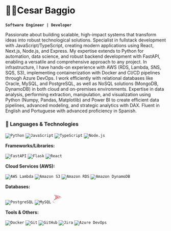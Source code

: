 # 👨‍💻Cesar Baggio

**`Software Engineer | Developer`**

Passionate about building scalable, high-impact systems that transform ideas into robust technological solutions.
Specialist in fullstack development with JavaScript/TypeScript, creating modern applications using React, Next.js, Node.js, and Express. My expertise extends to Python for automation, data science, and robust backend development with FastAPI, enabling a versatile and comprehensive approach to any project.
In infrastructure, I have hands-on experience with AWS (RDS, Lambda, SNS, SQS, S3), implementing containerization with Docker and CI/CD pipelines through Azure DevOps. I work efficiently with relational databases like Oracle, MySQL, and PostgreSQL, as well as NoSQL solutions (MongoDB, DynamoDB) in both cloud and on-premises environments.
Expertise in data analysis, performing extraction, manipulation, and visualization using Python (Numpy, Pandas, Matplotlib) and Power BI to create efficient data pipelines, advanced modeling, and strategic analytics with DAX.
Fluent in English and Portuguese with advanced proficiency in Spanish.
### 🤖 Languages & Technologies

  <code><img height="30" src="https://cdn.jsdelivr.net/gh/devicons/devicon/icons/python/python-original.svg" alt="Python" title="Python"/></code>
  <code><img height="30" src="https://cdn.jsdelivr.net/gh/devicons/devicon/icons/javascript/javascript-original.svg" alt="JavaScript" title="JavaScript"/></code>
  <code><img height="30" src="https://cdn.jsdelivr.net/gh/devicons/devicon/icons/typescript/typescript-original.svg" alt="TypeScript" title="TypeScript"/></code>
  <code><img height="30" src="https://img.shields.io/badge/Node.js-339933?style=flat-square&logo=nodedotjs&logoColor=white" alt="Node.js"/></code>

 
  <p><strong>Frameworks/Libraries:</strong></p>
  <code><img height="30" src="https://cdn.jsdelivr.net/gh/devicons/devicon/icons/fastapi/fastapi-original.svg" alt="FastAPI" title="FastAPI"/></code>
  <code><img height="30" src="https://cdn.jsdelivr.net/gh/devicons/devicon/icons/flask/flask-original.svg" alt="Flask" title="Flask"/></code>
  <code><img height="30" src="https://cdn.jsdelivr.net/gh/devicons/devicon/icons/react/react-original.svg" alt="React" title="React"/></code>
 
 
 <p><strong>Cloud Services (AWS):</strong></p>
 </code> <code><img height="30" src="https://img.shields.io/badge/AWS_Lambda-FF9900?style=for-the-badge&logo=awslambda&logoColor=white" alt="AWS Lambda"/></code>
  <code><img height="30" src="https://img.shields.io/badge/Amazon_S3-569A31?style=for-the-badge&logo=amazons3&logoColor=white" alt="Amazon S3"/></code>
  <code><img height="30" src="https://img.shields.io/badge/Amazon_RDS-527FFF?style=for-the-badge&logo=amazonrds&logoColor=white" alt="Amazon RDS"/></code>
  <code><img height="30" src="https://img.shields.io/badge/Amazon_DynamoDB-4053D6?style=for-the-badge&logo=amazondynamodb&logoColor=white" alt="Amazon DynamoDB"/></code>
<p><strong>Databases:</strong></p>
  <code><img height="30" src="https://cdn.jsdelivr.net/gh/devicons/devicon/icons/postgresql/postgresql-original.svg" alt="PostgreSQL" title="PostgreSQL"/></code>
  <code><img height="30" src="https://cdn.jsdelivr.net/gh/devicons/devicon/icons/mysql/mysql-original.svg" alt="MySQL" title="MySQL"/></code>
  <code><img height="30" src="https://raw.githubusercontent.com/devicons/devicon/master/icons/microsoftsqlserver/microsoftsqlserver-original.svg" alt="SQL Server" title="SQL Server"/></code>

  
  <p><strong>Tools & Others:</strong></p>
  <code><img height="30" src="https://cdn.jsdelivr.net/gh/devicons/devicon/icons/docker/docker-original.svg" alt="Docker" title="Docker"/></code>
  <code><img height="30" src="https://cdn.jsdelivr.net/gh/devicons/devicon/icons/git/git-original.svg" alt="Git" title="Git"/></code>
  <code><img height="30" src="https://cdn.jsdelivr.net/gh/devicons/devicon/icons/github/github-original.svg" alt="GitHub" title="GitHub"/></code>
  <code><img height="30" src="https://cdn.jsdelivr.net/gh/devicons/devicon/icons/jira/jira-original.svg" alt="Jira" title="Jira"/></code>
  <code><img height="30" src="https://img.shields.io/badge/Azure_DevOps-0078D7?style=for-the-badge&logo=azuredevops&logoColor=white" alt="Azure DevOps"/></code>
</div>
